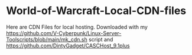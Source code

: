 # World-of-Warcraft-Local-CDN-files
Here are CDN Files for local hosting. Downloaded with my https://github.com/V-Cyberpunk/Linux-Server-Toolscripts/blob/main/mk_cdn.sh script and https://github.com/DintyGadget/CASCHost_9.1plus
